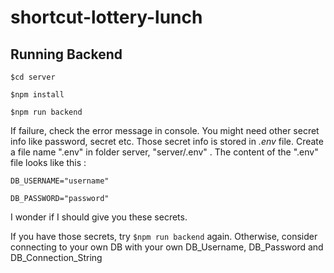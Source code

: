 # shortcut-lottery-lunch

## Running Backend
```
$cd server

$npm install

$npm run backend
```

If failure, check the error message in console. You might need other secret info like password, secret etc. Those secret info is stored in *.env* file. Create a file name ".env" in folder server, "server/.env" . The content of the ".env" file looks like this :

```
DB_USERNAME="username"

DB_PASSWORD="password"
```

I wonder if I should give you these secrets.

If you have those secrets, try `$npm run backend` again. Otherwise, consider connecting to your own DB with your own DB_Username, DB_Password and DB_Connection_String

